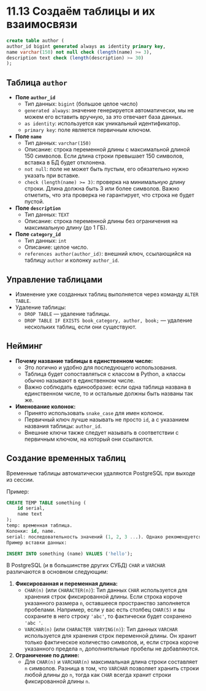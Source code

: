 # 11.13 Создаём таблицы и их взаимосвязи

```sql
create table author (
author_id bigint generated always as identity primary key,
name varchar(150) not null check (length(name) >= 3),
description text check (length(description) >= 30)
);
```

## Таблица `author`

- **Поле `author_id`**
    - Тип данных: `bigint` (большое целое число)
    - `generated always`: значение генерируется автоматически, мы не можем его вставить вручную, за это отвечает база данных.
    - `as identity`: используется как уникальный идентификатор.
    - `primary key`: поле является первичным ключом.
- **Поле `name`**
    - Тип данных: `varchar(150)`
    - Описание: строка переменной длины с максимальной длиной 150 символов. Если длина строки превышает 150 символов, вставка в БД будет отклонена.
    - `not null`: поле не может быть пустым, его обязательно нужно указать при вставке.
    - `check (length(name) >= 3)`: проверка на минимальную длину строки. Длина должна быть 3 или более символов. Важно отметить, что эта проверка не гарантирует, что строка не будет пустой.
- **Поле `description`**
    - Тип данных: `TEXT`
    - Описание: строка переменной длины без ограничения на максимальную длину (до 1 ГБ).
- **Поле `category_id`**
    - Тип данных: `int`
    - Описание: целое число.
    - `references author(author_id)`: внешний ключ, ссылающийся на таблицу `author` и колонку `author_id`.

## Управление таблицами

- Изменение уже созданных таблиц выполняется через команду `ALTER TABLE`.
- Удаление таблицы:
    - `DROP TABLE` — удаление таблицы.
    - `DROP TABLE IF EXISTS book_category, author, book;` — удаление нескольких таблиц, если они существуют.

## Нейминг

- **Почему название таблицы в единственном числе:**
    - Это логично и удобно для последующего использования.
    - Таблица будет сопоставляться с классом в Python, а классы обычно называют в единственном числе.
    - Важно соблюдать единообразие: если одна таблица названа в единственном числе, то и остальные должны быть названы так же.
- **Именование колонок:**
    - Принято использовать `snake_case` для имен колонок.
    - Первичный ключ лучше называть не просто `id`, а с указанием названия таблицы: `author_id`.
    - Внешние ключи также следует называть в соответствии с первичным ключом, на который они ссылаются.

## Создание временных таблиц

Временные таблицы автоматически удаляются PostgreSQL при выходе из сессии.

Пример:

```sql
CREATE TEMP TABLE something (
    id serial,
    name text
);
temp: временная таблица.
Колонки: id, name.
serial: последовательность значений (1, 2, 3 ...). Однако рекомендуется использовать int и generated always as identity, так как это SQL стандарт, в отличие от serial, который специфичен для PostgreSQL.
Пример вставки данных:

INSERT INTO something (name) VALUES ('hello');
```

В PostgreSQL (и в большинстве других СУБД) `CHAR` и `VARCHAR` различаются в основном следующим:

1. **Фиксированная и переменная длина:**
    - `CHAR(n)` (или `CHARACTER(n)`): Тип данных `CHAR` используется для хранения строк фиксированной длины. Если строка короче указанного размера `n`, оставшееся пространство заполняется пробелами. Например, если у вас есть столбец `CHAR(5)` и вы сохраните в него строку `'abc'`, то фактически будет сохранено `'abc '`.
    - `VARCHAR(n)` (или `CHARACTER VARYING(n)`): Тип данных `VARCHAR` используется для хранения строк переменной длины. Он хранит только фактическое количество символов, и, если строка короче указанного предела `n`, дополнительные пробелы не добавляются.
2. **Ограничение по длине:**
    - Для `CHAR(n)` и `VARCHAR(n)` максимальная длина строки составляет `n` символов. Разница в том, что `VARCHAR` позволяет хранить строки любой длины до `n`, тогда как `CHAR` всегда хранит строки фиксированной длины `n`.